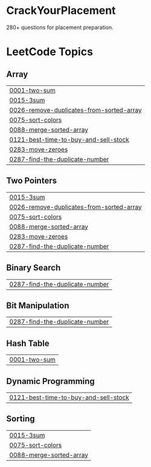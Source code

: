 # CrackYourPlacement
280+ questions for placement preparation.

<!---LeetCode Topics Start-->
# LeetCode Topics
## Array
|  |
| ------- |
| [0001-two-sum](https://github.com/Sayan4391/CrackYourPlacement/tree/master/0001-two-sum) |
| [0015-3sum](https://github.com/Sayan4391/CrackYourPlacement/tree/master/0015-3sum) |
| [0026-remove-duplicates-from-sorted-array](https://github.com/Sayan4391/CrackYourPlacement/tree/master/0026-remove-duplicates-from-sorted-array) |
| [0075-sort-colors](https://github.com/Sayan4391/CrackYourPlacement/tree/master/0075-sort-colors) |
| [0088-merge-sorted-array](https://github.com/Sayan4391/CrackYourPlacement/tree/master/0088-merge-sorted-array) |
| [0121-best-time-to-buy-and-sell-stock](https://github.com/Sayan4391/CrackYourPlacement/tree/master/0121-best-time-to-buy-and-sell-stock) |
| [0283-move-zeroes](https://github.com/Sayan4391/CrackYourPlacement/tree/master/0283-move-zeroes) |
| [0287-find-the-duplicate-number](https://github.com/Sayan4391/CrackYourPlacement/tree/master/0287-find-the-duplicate-number) |
## Two Pointers
|  |
| ------- |
| [0015-3sum](https://github.com/Sayan4391/CrackYourPlacement/tree/master/0015-3sum) |
| [0026-remove-duplicates-from-sorted-array](https://github.com/Sayan4391/CrackYourPlacement/tree/master/0026-remove-duplicates-from-sorted-array) |
| [0075-sort-colors](https://github.com/Sayan4391/CrackYourPlacement/tree/master/0075-sort-colors) |
| [0088-merge-sorted-array](https://github.com/Sayan4391/CrackYourPlacement/tree/master/0088-merge-sorted-array) |
| [0283-move-zeroes](https://github.com/Sayan4391/CrackYourPlacement/tree/master/0283-move-zeroes) |
| [0287-find-the-duplicate-number](https://github.com/Sayan4391/CrackYourPlacement/tree/master/0287-find-the-duplicate-number) |
## Binary Search
|  |
| ------- |
| [0287-find-the-duplicate-number](https://github.com/Sayan4391/CrackYourPlacement/tree/master/0287-find-the-duplicate-number) |
## Bit Manipulation
|  |
| ------- |
| [0287-find-the-duplicate-number](https://github.com/Sayan4391/CrackYourPlacement/tree/master/0287-find-the-duplicate-number) |
## Hash Table
|  |
| ------- |
| [0001-two-sum](https://github.com/Sayan4391/CrackYourPlacement/tree/master/0001-two-sum) |
## Dynamic Programming
|  |
| ------- |
| [0121-best-time-to-buy-and-sell-stock](https://github.com/Sayan4391/CrackYourPlacement/tree/master/0121-best-time-to-buy-and-sell-stock) |
## Sorting
|  |
| ------- |
| [0015-3sum](https://github.com/Sayan4391/CrackYourPlacement/tree/master/0015-3sum) |
| [0075-sort-colors](https://github.com/Sayan4391/CrackYourPlacement/tree/master/0075-sort-colors) |
| [0088-merge-sorted-array](https://github.com/Sayan4391/CrackYourPlacement/tree/master/0088-merge-sorted-array) |
<!---LeetCode Topics End-->